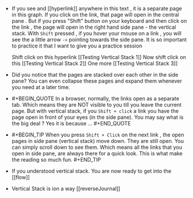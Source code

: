 - If you see and [[hyperlink]] anywhere in this text ,  it is a separate page in this graph.  If you click on the link, that page will open in the central pane . But if you press "Shift" button on your keyboard and then click on the link , the page will open in the right hand side pane - the vertical stack. With `Shift` pressed , if you hover your mouse on a link , you will see the a little arrow `->`  pointing towards the side pane.  It is so important to practice it that I want to give you a practice session 
  
  Shift click on this hyperlink  [[Testing Vertical Stack 1]]
  Now shift click on this [[Testing Vertical Stack 2]]
  One more [[Testing Vertical Stack 3]]
- Did you notice that the pages are stacked over each other in the side pane?  You can even collapse these pages and expand them whenever you need at a later time.
- #+BEGIN_QUOTE
  In a browser, normally, the links open as a separate tab. Which means they are NOT visible to you till you leave the current page. But with vertical stack, if you `Shift + click` a link you have the page open in front of your eyes (in the side pane).  You may say what is the big deal ? Yes it is because ...
  #+END_QUOTE
- #+BEGIN_TIP
  When you press `Shift + Click` on the next link , the open pages in side pane (vertical stack) move down. They are still open. You can simply scroll down to see them.  Which means all the  links that you open in side pane, are always there for a quick look. This is what make the reading so much fun.
  #+END_TIP
- If you understood vertical stack. You are now ready to get into the [[flow]]
- Vertical Stack is ion a way [[reverseJournal]]